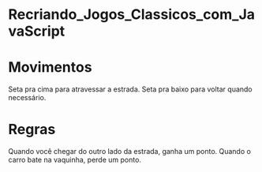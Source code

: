 # Recriando_Jogos_Classicos_com_JavaScript
# Movimentos
  Seta pra cima para atravessar a estrada.
  Seta pra baixo para voltar quando necessário.
  
# Regras
  Quando você chegar do outro lado da estrada, ganha um ponto.
  Quando o carro bate na vaquinha, perde um ponto.
